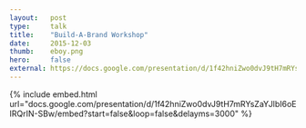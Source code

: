 ```yaml
---
layout:   post
type:     talk
title:    "Build-A-Brand Workshop"
date:     2015-12-03
thumb:    eboy.png
hero:     false
external: https://docs.google.com/presentation/d/1f42hniZwo0dvJ9tH7mRYsZaYJlbI6HRoEIRQrIN-SBw/pub?start=false&loop=false&delayms=3000
---
```


{% include embed.html url="docs.google.com/presentation/d/1f42hniZwo0dvJ9tH7mRYsZaYJlbI6oEIRQrIN-SBw/embed?start=false&loop=false&delayms=3000" %}
